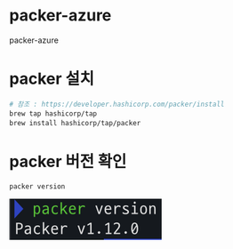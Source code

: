 # packer-azure
packer-azure


# packer 설치

```bash
# 참조 : https://developer.hashicorp.com/packer/install
brew tap hashicorp/tap
brew install hashicorp/tap/packer
```

# packer 버전 확인
```bash
packer version
```

![packer_version](./image/packer-version.png)